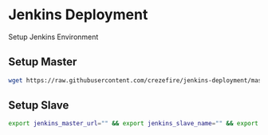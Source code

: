 # Jenkins Deployment

Setup Jenkins Environment

## Setup Master

```bash
wget https://raw.githubusercontent.com/crezefire/jenkins-deployment/master/setup-git-repo.sh && chmod +x setup-git-repo.sh && ./setup-git-repo.sh
```

## Setup Slave

```bash	
export jenkins_master_url="" && export jenkins_slave_name="" && export jenkins_secret="" && wget https://raw.githubusercontent.com/crezefire/jenkins-deployment/master/setup-install-jenkins-slave.sh && chmod +x setup-install-jenkins-slave.sh && ./setup-install-jenkins-slave.sh
```
